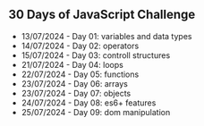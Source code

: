 ## 30 Days of JavaScript Challenge
- 13/07/2024 - Day 01: variables and data types
- 14/07/2024 - Day 02: operators
- 15/07/2024 - Day 03: controll structures
- 21/07/2024 - Day 04: loops
- 22/07/2024 - Day 05: functions
- 23/07/2024 - Day 06: arrays
- 23/07/2024 - Day 07: objects
- 24/07/2024 - Day 08: es6+ features
- 25/07/2024 - Day 09: dom manipulation